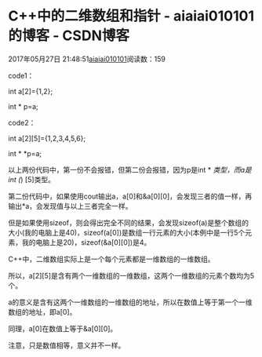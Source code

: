 # C++中的二维数组和指针 - aiaiai010101的博客 - CSDN博客

2017年05月27日 21:48:51[aiaiai010101](https://me.csdn.net/aiaiai010101)阅读数：159


code1：

int a[2]={1,2};

int * p=a;

code2：

int a[2][5]={1,2,3,4,5,6};

int * *p=a;

以上两份代码中，第一份不会报错，但第二份会报错，因为p是int * *类型，而a是int (*) [5]类型。

第二份代码中，如果使用cout输出a，a[0]和&a[0][0]，会发现三者的值一样，再输出*a，会发现值与以上三者完全一样。

但是如果使用sizeof，则会得出完全不同的结果，会发现sizeof(a)是整个数组的大小(我的电脑上是40)，sizeof(a[0])是数组一行元素的大小(本例中是一行5个元素，我的电脑上是20)，sizeof(&a[0][0])是4。

C++中，二维数组实际上是一个每个元素都是一维数组的一维数组。

所以，a[2][5]是含有两个一维数组的一维数组，这两个一维数组的元素个数均为5个。

a的意义是含有这两个一维数组的一维数组的地址，所以在数值上等于第一个一维数组的地址，即a[0]。

同理，a[0]在数值上等于&a[0][0]。

注意，只是数值相等，意义并不一样。


